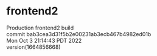 # frontend2  
Production frontend2 build  
commit bab3cea3d31f5b2e00231ab3ecb467b4982ed01b  
Mon Oct 3 21:14:43 PDT 2022  
version(1664856668)  
